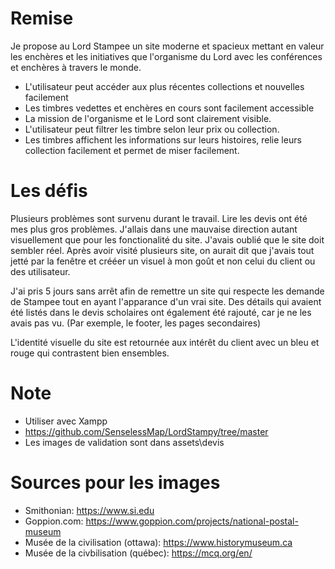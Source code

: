 # Remise

Je propose au Lord Stampee un site moderne et spacieux mettant en valeur les enchères et les initiatives que l'organisme du Lord avec les conférences et enchères à travers le monde. 

- L'utilisateur peut accéder aux plus récentes collections et nouvelles facilement
- Les timbres vedettes et enchères en cours sont facilement accessible
- La mission de l'organisme et le Lord sont clairement visible.
- L'utilisateur peut filtrer les timbre selon leur prix ou collection.
- Les timbres affichent les informations sur leurs histoires, relie leurs collection facilement et permet de miser facilement. 

# Les défis

Plusieurs problèmes sont survenu durant le travail. Lire les devis ont été mes plus gros problèmes. J'allais dans une mauvaise direction autant visuellement que pour les fonctionalité du site. J'avais oublié que le site doit sembler réel. Après avoir visité plusieurs site, on aurait dit que j'avais tout jetté par la fenêtre et crééer un visuel à mon goût et non celui du client ou des utilisateur.

J'ai pris 5 jours sans arrêt afin de remettre un site qui respecte les demande de Stampee tout en ayant l'apparance d'un vrai site. Des détails qui avaient été listés dans le devis scholaires ont également été rajouté, car je ne les avais pas vu. (Par exemple, le footer, les pages secondaires)

L'identité visuelle du site est retournée aux intérêt du client avec un bleu et rouge qui contrastent bien ensembles.

# Note

- Utiliser avec Xampp
- https://github.com/SenselessMap/LordStampy/tree/master
- Les images de validation sont dans assets\devis

# Sources pour les images
- Smithonian: https://www.si.edu
- Goppion.com: https://www.goppion.com/projects/national-postal-museum
- Musée de la civilisation (ottawa): https://www.historymuseum.ca
- Musée de la civbilisation (québec): https://mcq.org/en/